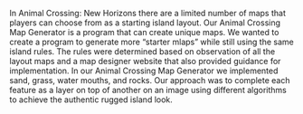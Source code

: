 In Animal Crossing: New Horizons there are a limited number of maps that players can choose from as a starting island layout. Our Animal Crossing Map Generator is a program that can create unique maps. We wanted to create a program to generate more “starter mlaps” while still using the same island rules. The rules were determined based on observation of all the layout maps and a map designer website that also provided guidance for implementation. In our Animal Crossing Map Generator we implemented sand, grass, water mouths, and rocks. Our approach was to complete each feature as a layer on top of another on an image using different algorithms to achieve the authentic rugged island look.
